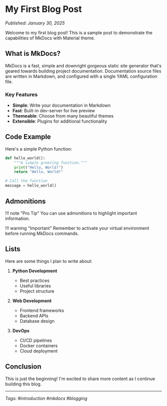 # My First Blog Post

*Published: January 30, 2025*

Welcome to my first blog post! This is a sample post to demonstrate the capabilities of MkDocs with Material theme.

## What is MkDocs?

MkDocs is a fast, simple and downright gorgeous static site generator that's geared towards building project documentation. Documentation source files are written in Markdown, and configured with a single YAML configuration file.

### Key Features

- **Simple**: Write your documentation in Markdown
- **Fast**: Built-in dev-server for live preview
- **Themeable**: Choose from many beautiful themes
- **Extensible**: Plugins for additional functionality

## Code Example

Here's a simple Python function:

```python
def hello_world():
    """A simple greeting function."""
    print("Hello, World!")
    return "Hello, World!"

# Call the function
message = hello_world()
```

## Admonitions

!!! note "Pro Tip"
    You can use admonitions to highlight important information.

!!! warning "Important"
    Remember to activate your virtual environment before running MkDocs commands.

## Lists

Here are some things I plan to write about:

1. **Python Development**
   - Best practices
   - Useful libraries
   - Project structure

2. **Web Development**
   - Frontend frameworks
   - Backend APIs
   - Database design

3. **DevOps**
   - CI/CD pipelines
   - Docker containers
   - Cloud deployment

## Conclusion

This is just the beginning! I'm excited to share more content as I continue building this blog.

---

*Tags: #introduction #mkdocs #blogging*
